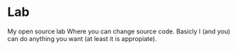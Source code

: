 # Lab
My open source lab 
Where you can change source code.
Basicly I (and you) can do anything you want (at least it is appropiate).
